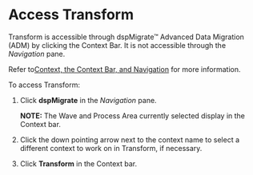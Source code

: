 # Access Transform

Transform is accessible through dspMigrate™ Advanced Data Migration
(ADM) by clicking the Context Bar. It is not accessible through the
*Navigation* pane.

Refer to[Context, the Context Bar, and
Navigation](../../dspMigrate/Context_Navigation.htm) for more
information.

To access Transform:

1.  Click **dspMigrate** in the *Navigation* pane.
    
    **NOTE:** The Wave and Process Area currently selected display in
    the Context bar.

2.  Click the down pointing arrow next to the context name to select a
    different context to work on in Transform, if necessary.

3.  Click **Transform** in the Context bar.

